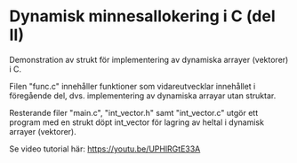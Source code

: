 # Dynamisk minnesallokering i C (del II)
Demonstration av strukt för implementering av dynamiska arrayer (vektorer) i C.

Filen "func.c" innehåller funktioner som vidareutvecklar innehållet i föregående del, dvs. implementering av dynamiska arrayar utan struktar.

Resterande filer "main.c", "int_vector.h" samt "int_vector.c" utgör ett program med en strukt döpt int_vector för lagring av heltal i dynamisk arrayer (vektorer).

Se video tutorial här: https://youtu.be/UPHlRGtE33A
